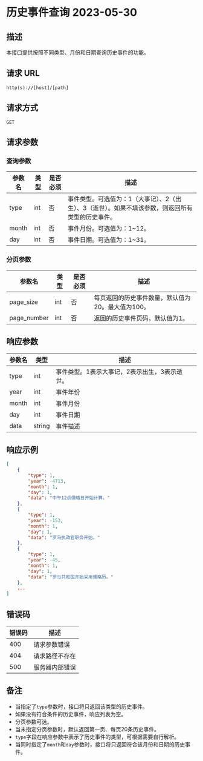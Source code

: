 # 历史事件查询 2023-05-30

## 描述

本接口提供按照不同类型、月份和日期查询历史事件的功能。

## 请求 URL

```
http(s)://[host]/[path]
```

## 请求方式

```
GET
```

## 请求参数

### 查询参数

| 参数名 | 类型 | 是否必须 | 描述 |
| --- | --- | --- | --- |
| type | int | 否 | 事件类型。可选值为：1（大事记）、2（出生）、3（逝世）。如果不填该参数，则返回所有类型的历史事件。 |
| month | int | 否 | 事件月份。可选值为：1~12。 |
| day | int | 否 | 事件日期。可选值为：1~31。 |

### 分页参数

| 参数名 | 类型 | 是否必须 | 描述 |
| --- | --- | --- | --- |
| page_size | int | 否 | 每页返回的历史事件数量，默认值为20。最大值为100。 |
| page_number | int | 否 | 返回的历史事件页码，默认值为1。 |

## 响应参数

| 参数名 | 类型 | 描述 |
| --- | --- | --- |
| type | int | 事件类型。1表示大事记，2表示出生，3表示逝世。 |
| year | int | 事件年份 |
| month | int | 事件月份 |
| day | int | 事件日期 |
| data | string | 事件描述 |

## 响应示例

```json
[
    {
        "type": 1,
        "year": -4713,
        "month": 1,
        "day": 1,
        "data": "中午12点儒略日开始计算。"
    },
    {
        "type": 1,
        "year": -153,
        "month": 1,
        "day": 1,
        "data": "罗马执政官职务开始。"
    },
    {
        "type": 1,
        "year": -45,
        "month": 1,
        "day": 1,
        "data": "罗马共和国开始采用儒略历。"
    },
    ...
]
```

## 错误码

| 错误码 | 描述 |
| --- | --- |
| 400 | 请求参数错误 |
| 404 | 请求路径不存在 |
| 500 | 服务器内部错误 |

## 备注

- 当指定了`type`参数时，接口将只返回该类型的历史事件。
- 如果没有符合条件的历史事件，响应列表为空。
- 分页参数可选。
- 当未指定分页参数时，默认返回第一页、每页20条历史事件。
- `type`字段在响应参数中表示了历史事件的类型，可根据需要自行解析。
- 当同时指定了`month`和`day`参数时，接口将只返回符合该月份和日期的历史事件。